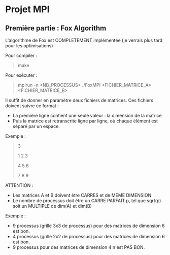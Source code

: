 # Projet MPI

## Première partie : Fox Algorithm
L'algorithme de Fox est COMPLETEMENT implémentée (je verrais plus tard pour les optimisations)

Pour compiler :
> make

Pour exécuter :
> mpirun -n <NB_PROCESSUS> ./FoxMPI <FICHIER_MATRICE_A> <FICHIER_MATRICE_B>

Il suffit de donner en paramètre deux fichiers de matrices. Ces fichiers doivent suivre ce format : 
- La première ligne contient une seule valeur : la dimension de la matrice
- Puis la matrice est retranscrite ligne par ligne, où chaque élément est séparé par un espace.

Exemple :
>3
>
>1 2 3
>
>4 5 6
>
>7 8 9

ATTENTION : 
- Les matrices A et B doivent être CARRES et de MEME DIMENSION
- Le nombre de processus doit être un CARRE PARFAIT p, tel que sqrt(p) soit un MULTIPLE de dim(A) et dim(B)

Exemple : 
- 9 processus (grille 3x3 de processus) pour des matrices de dimension 6 est bon.
- 4 processus (grille 2x2 de processus) pour des matrices de dimension 6 est bon.
- 9 processus pour des matrices de dimension 4 n'est PAS BON.
